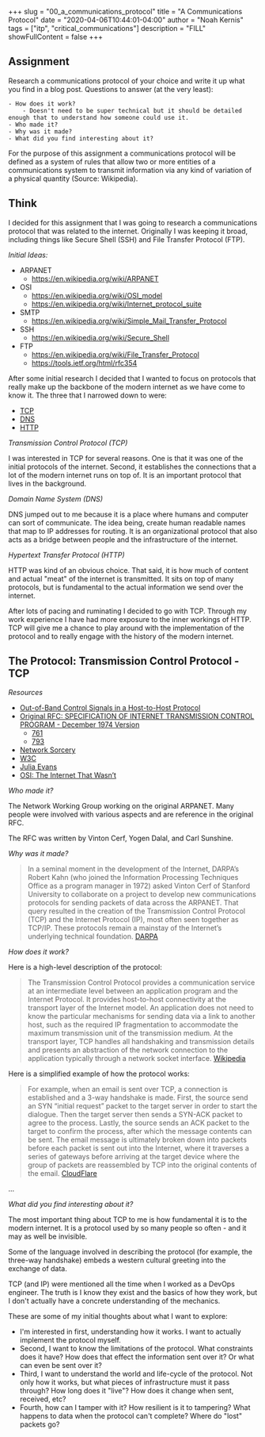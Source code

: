 +++
slug = "00_a_communications_protocol"
title = "A Communications Protocol"
date = "2020-04-06T10:44:01-04:00"
author = "Noah Kernis"
tags = ["itp", "critical_communications"]
description = "FILL"
showFullContent = false
+++

<!-- {{< figure src="img/..." alt="..." caption="[ ... ]" >}} -->

## Assignment

Research a communications protocol of your choice and write it up what you find in a blog post. Questions to answer (at the very least):

	- How does it work?
		- Doesn't need to be super technical but it should be detailed enough that to understand how someone could use it.
	- Who made it?
	- Why was it made?
	- What did you find interesting about it?

For the purpose of this assignment a communications protocol will be defined as a system of rules that allow two or more entities of a communications system to transmit information via any kind of variation of a physical quantity (Source: Wikipedia).

## Think

I decided for this assignment that I was going to research a communications protocol that was related to the internet. Originally I was keeping it broad, including things like Secure Shell (SSH) and File Transfer Protocol (FTP). 

*Initial Ideas:*

 - ARPANET
	- https://en.wikipedia.org/wiki/ARPANET
 - OSI
	- https://en.wikipedia.org/wiki/OSI_model
	- https://en.wikipedia.org/wiki/Internet_protocol_suite
- SMTP
	- https://en.wikipedia.org/wiki/Simple_Mail_Transfer_Protocol
- SSH
	- https://en.wikipedia.org/wiki/Secure_Shell
- FTP
	- https://en.wikipedia.org/wiki/File_Transfer_Protocol
	- https://tools.ietf.org/html/rfc354


After some initial research I decided that I wanted to focus on protocols that really make up the backbone of the modern internet as we have come to know it. The three that I narrowed down to were:

- [TCP](https://en.wikipedia.org/wiki/Transmission_Control_Protocol)
- [DNS](https://en.wikipedia.org/wiki/Domain_Name_System)
- [HTTP](https://en.wikipedia.org/wiki/Hypertext_Transfer_Protocol)

*Transmission Control Protocol (TCP)*

I was interested in TCP for several reasons. One is that it was one of the initial protocols of the internet. Second, it establishes the connections that a lot of the modern internet runs on top of. It is an important protocol that lives in the background. 

*Domain Name System (DNS)*

DNS jumped out to me because it is a place where humans and computer can sort of communicate. The idea being, create human readable names that map to IP addresses for routing. It is an organizational protocol that also acts as a bridge between people and the infrastructure of the internet. 

*Hypertext Transfer Protocol (HTTP)*

HTTP was kind of an obvious choice. That said, it is how much of content and actual "meat" of the internet is transmitted. It sits on top of many protocols, but is fundamental to the actual information we send over the internet. 

After lots of pacing and ruminating I decided to go with TCP. Through my work experience I have had more exposure to the inner workings of HTTP. TCP will give me a chance to play around with the implementation of the protocol and to really engage with the history of the modern internet. 

## The Protocol: Transmission Control Protocol - TCP 

*Resources*

- [Out-of-Band Control Signals in a Host-to-Host Protocol](http://www.networksorcery.com/enp/rfc/rfc721.txt)
- [Original RFC: SPECIFICATION OF INTERNET TRANSMISSION CONTROL PROGRAM - December 1974 Version](https://tools.ietf.org/html/rfc675)
	- [761](https://tools.ietf.org/html/rfc761)
	- [793](https://tools.ietf.org/html/rfc793)
- [Network Sorcery](http://www.networksorcery.com/enp/protocol/tcp.htm)
- [W3C](https://www.w3.org/TR/tcp-udp-sockets/)
- [Julia Evans](https://jvns.ca/blog/2015/11/21/why-you-should-understand-a-little-about-tcp/)
- [OSI: The Internet That Wasn’t](https://spectrum.ieee.org/tech-history/cyberspace/osi-the-internet-that-wasnt)

*Who made it?*

The Network Working Group working on the original ARPANET. Many people were involved with various aspects and are reference in the original RFC. 

The RFC was written by Vinton Cerf, Yogen Dalal, and Carl Sunshine.

*Why was it made?*

> In a seminal moment in the development of the Internet, DARPA’s Robert Kahn (who joined the Information Processing Techniques Office as a program manager in 1972) asked Vinton Cerf of Stanford University to collaborate on a project to develop new communications protocols for sending packets of data across the ARPANET. That query resulted in the creation of the Transmission Control Protocol (TCP) and the Internet Protocol (IP), most often seen together as TCP/IP. These protocols remain a mainstay of the Internet’s underlying technical foundation. [DARPA](https://www.darpa.mil/about-us/timeline/tcp-ip)

*How does it work?*

Here is a high-level description of the protocol:

> The Transmission Control Protocol provides a communication service at an intermediate level between an application program and the Internet Protocol. It provides host-to-host connectivity at the transport layer of the Internet model. An application does not need to know the particular mechanisms for sending data via a link to another host, such as the required IP fragmentation to accommodate the maximum transmission unit of the transmission medium. At the transport layer, TCP handles all handshaking and transmission details and presents an abstraction of the network connection to the application typically through a network socket interface. [Wikipedia](https://en.wikipedia.org/wiki/Transmission_Control_Protocol)

Here is a simplified example of how the protocol works:

> For example, when an email is sent over TCP, a connection is established and a 3-way handshake is made. First, the source send an SYN “initial request” packet to the target server in order to start the dialogue. Then the target server then sends a SYN-ACK packet to agree to the process. Lastly, the source sends an ACK packet to the target to confirm the process, after which the message contents can be sent. The email message is ultimately broken down into packets before each packet is sent out into the Internet, where it traverses a series of gateways before arriving at the target device where the group of packets are reassembled by TCP into the original contents of the email. [CloudFlare](https://www.cloudflare.com/learning/ddos/glossary/tcp-ip/)

...

*What did you find interesting about it?*

The most important thing about TCP to me is how fundamental it is to the modern internet. It is a protocol used by so many people so often - and it may as well be invisible. 

Some of the language involved in describing the protocol (for example, the three-way handshake) embeds a western cultural greeting into the exchange of data.

TCP (and IP) were mentioned all the time when I worked as a DevOps engineer. The truth is I know they exist and the basics of how they work, but I don't actually have a concrete understanding of the mechanics.

These are some of my initial thoughts about what I want to explore:

- I'm interested in first, understanding how it works. I want to actually implement the protocol myself.
- Second, I want to know the limitations of the protocol. What constraints does it have? How does that effect the information sent over it? Or what can even be sent over it?
- Third, I want to understand the world and life-cycle of the protocol. Not only how it works, but what pieces of infrastructure must it pass through? How long does it "live"? How does it change when sent, received, etc?
- Fourth, how can I tamper with it? How resilient is it to tampering? What happens to data when the protocol can't complete? Where do "lost" packets go?
